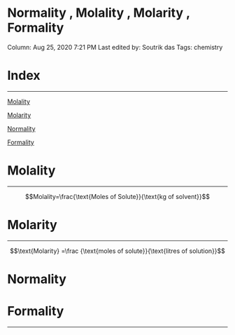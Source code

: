 # Normality , Molality , Molarity , Formality

Column: Aug 25, 2020 7:21 PM
Last edited by: Soutrik das
Tags: chemistry

# Index

---

[Molality](https://www.notion.so/Normality-Molality-Molarity-Formality-e51ec432f35943a6a0d4f1dd6b15dd42#8e363adb9a2445599d7a157257967eb7)

[Molarity](https://www.notion.so/Normality-Molality-Molarity-Formality-e51ec432f35943a6a0d4f1dd6b15dd42#119d61e716de4de08ba461c655a8d688)

[Normality](https://www.notion.so/Normality-Molality-Molarity-Formality-e51ec432f35943a6a0d4f1dd6b15dd42#6bcaecd5039a41e7a598349ef886b11b)

[Formality](https://www.notion.so/Normality-Molality-Molarity-Formality-e51ec432f35943a6a0d4f1dd6b15dd42#c8ecdffa5e5647baab780142aac147a8)

# Molality

---

$$Molality=\frac{\text{Moles of Solute}}{\text{kg of solvent}}$$

# Molarity

---

$$\text{Molarity} =\frac {\text{moles of solute}}{\text{litres of solution}}$$

# Normality

# Formality

---